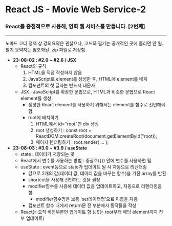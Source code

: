 # React JS - Movie Web Service-2

### React를 중점적으로 사용해, 영화 웹 서비스를 만듭니다. [2번째]

---

노마드 코더 정책 상 강의요약은 괜찮으나, 코드와 필기는 공개적인 곳에 올리면 안 됨.  
필기 요약지는 암호화된 .zip 파일로 저장함.

- **23-08-02 : #2.0 ~ #2.6 / JSX**
  - React의 규칙
    1. HTML을 직접 작성하지 않음
    2. JavaScript로 element를 생성한 후, HTML에 element를 배치
    3. 컴포넌트의 첫 글자는 반드시 대문자
  - JSX : JavaScript를 확장한 문법으로, HTML과 비슷한 문법으로 React element를 생성
    - 생성한 React element를 사용하기 위해서는 element를 함수로 선언해야 함
    - root에 배치하기
      1. HTML에서 id="root"인 div 생성
      2. root 생성하기 : const root = ReactDOM.createRoot(document.getElementById("root));
      3. 페이지 렌더링하기 : root.render( ... );
- **23-08-03 : #3.0 ~ #3.9 / useState**
  - state : 데이터가 저장되는 곳
  - React에서 변수를 사용하는 방법 : 중괄호({}) 안에 변수를 사용하면 됨
  - useState : event등으로 state가 업데이트 될 시 자동으로 리렌더링
    - 값으로 2개의 값(데이터 값, 데이터 값을 바꾸는 함수)을 가진 array를 반환
    - shortcut을 사용해 선언하는 것을 권장
    - modifier함수를 사용해 데이터 값을 업데이트하고, 자동으로 리렌더링을 함
      - modifier함수명은 보통 'set데이터명'으로 이름을 지음
    - 컴포넌트 함수 내에서 return문 전 부분에서 동작들을 작성
  - React는 오직 바뀐부분만 업데이트 함 (JS는 root부터 해당 element까지 전부 업데이트)
